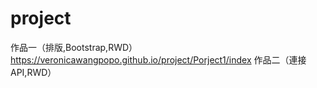 # project

作品一（排版,Bootstrap,RWD）https://veronicawangpopo.github.io/project/Porject1/index
作品二（連接API,RWD）
